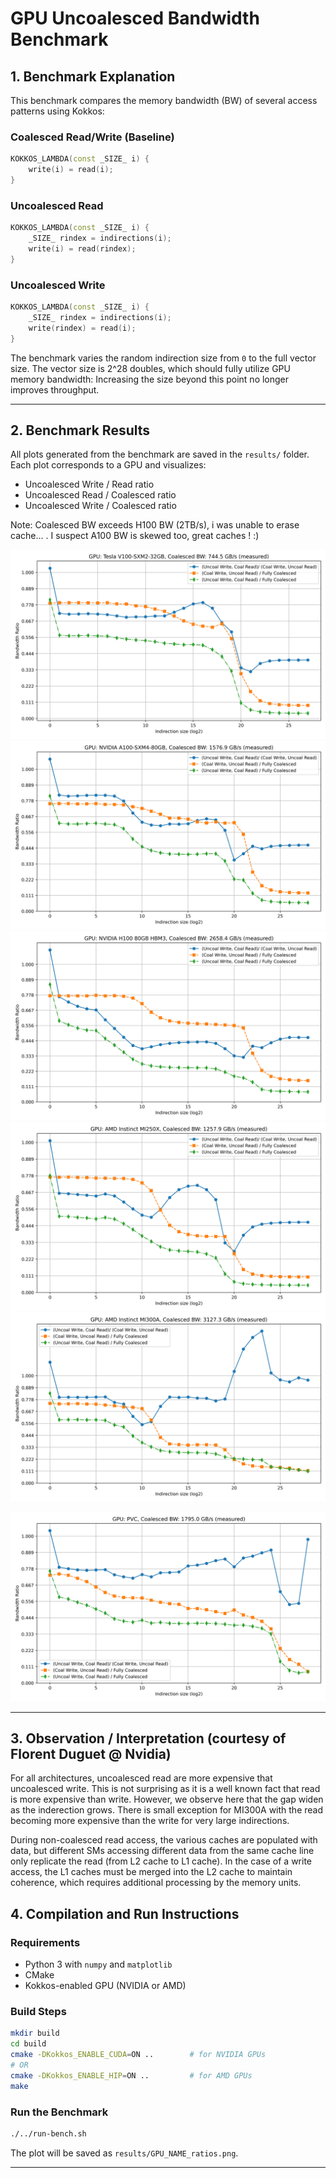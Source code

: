 # GPU Uncoalesced Bandwidth Benchmark

## 1. Benchmark Explanation

This benchmark compares the memory bandwidth (BW) of several access patterns using Kokkos:

### Coalesced Read/Write (Baseline)
```cpp
KOKKOS_LAMBDA(const _SIZE_ i) {
    write(i) = read(i);
}
```

### Uncoalesced Read
```cpp
KOKKOS_LAMBDA(const _SIZE_ i) {
    _SIZE_ rindex = indirections(i);
    write(i) = read(rindex);
}
```

### Uncoalesced Write
```cpp
KOKKOS_LAMBDA(const _SIZE_ i) {
    _SIZE_ rindex = indirections(i);
    write(rindex) = read(i);
}
```

The benchmark varies the random indirection size from `0` to the full vector size. The vector size is 2^28 doubles, which should fully utilize GPU memory bandwidth: Increasing the size beyond this point no longer improves throughput. 

---

## 2. Benchmark Results

All plots generated from the benchmark are saved in the `results/` folder. Each plot corresponds to a GPU and visualizes:

- Uncoalesced Write / Read ratio
- Uncoalesced Read / Coalesced ratio
- Uncoalesced Write / Coalesced ratio  

Note: Coalesced BW exceeds H100 BW (2TB/s), i was unable to erase cache... . I suspect A100 BW is skewed too, great caches ! :)

![Nvidia V100](results/Tesla_V100-SXM2-32GB_ratios.png)
![Nvidia A100](results/NVIDIA_A100-SXM4-80GB_ratios.png)
![Nvidia H100](results/NVIDIA_H100_80GB_HBM3_ratios.png)
![AMD MI250X](results/AMD_Instinct_MI250X_ratios.png)
![AMD MI300A](results/AMD_Instinct_MI300A_ratios.png)

![Intel PVC MAX 1550](results/PVC_ratios.png)

---

## 3. Observation / Interpretation (courtesy of Florent Duguet @ Nvidia)
For all architectures, uncoalesced read are more expensive that uncoalesced write. This is not surprising as it is a well known fact that read is more expensive than write. However, we observe here that the gap widen as the inderection grows. There is small exception for MI300A with the read becoming more expensive than the write for very large indirections.

During non-coalesced read access, the various caches are populated with data, but different SMs accessing different data from the same cache line only replicate the read (from L2 cache to L1 cache). In the case of a write access, the L1 caches must be merged into the L2 cache to maintain coherence, which requires additional processing by the memory units.

## 4. Compilation and Run Instructions

### Requirements
- Python 3 with `numpy` and `matplotlib`
- CMake
- Kokkos-enabled GPU (NVIDIA or AMD)

### Build Steps
```bash
mkdir build
cd build
cmake -DKokkos_ENABLE_CUDA=ON ..        # for NVIDIA GPUs
# OR
cmake -DKokkos_ENABLE_HIP=ON ..         # for AMD GPUs
make
```

### Run the Benchmark
```bash
./../run-bench.sh
```

The plot will be saved as `results/GPU_NAME_ratios.png`.

---
